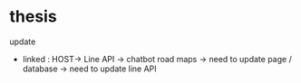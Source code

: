 # thesis
update 
- linked :  HOST-> Line API -> chatbot
road maps
-> need to update page / database
-> need to update line API
